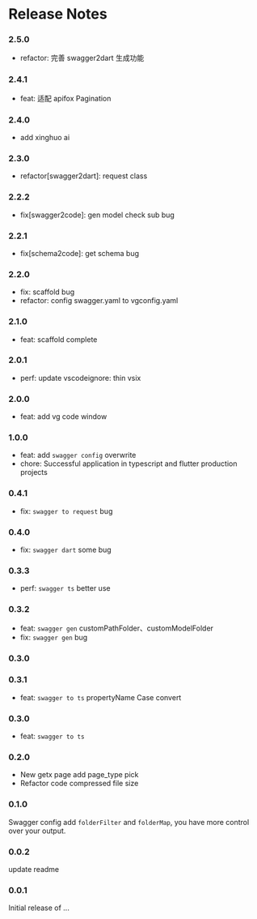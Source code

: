 <!--
 * @Author: zdd
 * @Date: 2023-05-30 17:42:04
 * @LastEditors: zdd
 * @LastEditTime: 2023-06-19 18:47:44
 * @FilePath: /vg-vscode-extension/CHANGELOG.md
 * @Description: 
-->
# Release Notes

### 2.5.0

- refactor: 完善 swagger2dart 生成功能
### 2.4.1

- feat: 适配 apifox Pagination
### 2.4.0

- add xinghuo ai
### 2.3.0

- refactor[swagger2dart]: request class
### 2.2.2

- fix[swagger2code]: gen model check sub bug
### 2.2.1

- fix[schema2code]: get schema bug
 
### 2.2.0

- fix: scaffold bug
- refactor: config swagger.yaml to vgconfig.yaml

### 2.1.0

- feat: scaffold complete
### 2.0.1

- perf: update vscodeignore: thin vsix

### 2.0.0

- feat: add vg code window

### 1.0.0

- feat: add `swagger config` overwrite
- chore: Successful application in typescript and flutter production projects
### 0.4.1

- fix: `swagger to request` bug
### 0.4.0

- fix: `swagger dart` some bug
### 0.3.3

- perf: `swagger ts` better use
### 0.3.2

- feat: `swagger gen` customPathFolder、customModelFolder
- fix: `swagger gen` bug
### 0.3.0
### 0.3.1

- feat: `swagger to ts` propertyName Case convert
### 0.3.0

- feat: `swagger to ts`
### 0.2.0

- New getx page add page_type pick    
- Refactor code compressed file size

### 0.1.0

Swagger config add `folderFilter` and `folderMap`, you have more control over your output.
### 0.0.2

update readme
### 0.0.1

Initial release of ...
